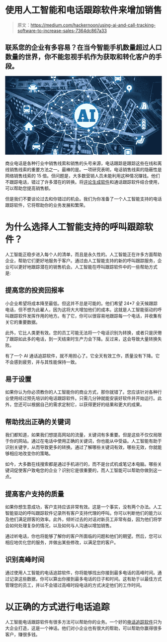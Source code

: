 # 使用人工智能和电话跟踪软件来增加销售

> 原文：<https://medium.com/hackernoon/using-ai-and-call-tracking-software-to-increase-sales-7364dc867a33>

## 联系您的企业有多容易？在当今智能手机数量超过人口数量的世界，你不能忽视手机作为获取和转化客户的手段。

![](img/53afcf2b0d5a4c780179afe5ec1c539d.png)

商业电话是各种行业中销售线索和销售的头号来源，电话跟踪是跟踪这些在线和离线销售线索的重要方法之一。最棒的是。一项研究表明，电话销售线索的隐蔽性是网络销售线索的 15 倍。但问题是，大多数营销人员未能利用这种情况赚钱。他们不跟踪电话，错过了许多潜在的转换。将[评论生成软件](https://www.scoremyreviews.com)和通话跟踪软件结合使用，可以帮助您提高销售额。

但是我们不要谈论过去和你错过的机会。我们为你准备了一个人工智能支持的电话跟踪软件，它将帮助你的业务发展和繁荣。

# 为什么选择人工智能支持的呼叫跟踪软件？

人工智能正稳步进入每个人的清单，而且是永久性的。人工智能正在许多方面帮助企业，帮助它们更好地服务于客户。通过由人工智能支持的新的呼叫跟踪服务，企业可以更好地跟踪潜在的销售机会。人工智能在呼叫跟踪软件中的一些帮助方式是:

## 提高您的投资回报率

小企业希望将成本降至最低。但这并不总是可能的。他们希望 24*7 全天候跟踪电话，但不想为此雇人，因为这将大大增加他们的成本。这就是人工智能驱动的呼叫跟踪软件发挥作用的地方。有了它，你可以很容易地跟踪每一个电话，并收集有关它的重要数据。

此外，它比人类更有效。您的员工可能无法将一个电话识别为转换，或者只是厌倦了跟踪如此多的电话，到一天结束时生产力会下降。反过来，这会导致大量转换失败。

有了一个 AI 通话追踪软件，就不用担心了。它全天有效工作，质量没有下降。它不会感到疲劳，并与其性能保持一致。

## 易于设置

如果你认为你必须教你的人工智能你的商业方式，那你就错了。您应该针对各种行业使用经过预先培训的电话跟踪软件。只需几分钟就能安装好软件并开始运行。此外，您还可以根据自己的需求定制它，以获得更好的结果和更大的成果。

## 帮助找出正确的关键词

我们都知道，如果我们想提高网站的流量，关键词有多重要。但是这些不仅仅局限于你的网站。通过在电话中使用正确的关键词，你也能从中受益。人工智能有助于识别关键字，从而导致更多的转换。通过了解哪些关键词有效，哪些无效，你就能够相应地改变你的策略。

如今，大多数在线搜索都是通过手机进行的，而不是台式机或笔记本电脑。哪些关键词促使客户致电您的企业？识别它是很重要的，而人工智能可以帮助你做到这一点。

## 提高客户支持的质量

如果你想生意成功，客户支持应该非常有效。这是一个事实，没有两个办法。人工智能驱动的呼叫跟踪软件记录所有客户支持代理的呼叫。你可以判断他们的能力以及他们满足顾客的效率。此外，倾听过去的对话对新员工非常有益，因为他们将学会如何处理复杂的情况，以及如何与人沟通以增加销售。

通过听电话，你也将能够了解你的客户所面临的问题和他们的期望。然后，您可以相应地优化您的服务，并做出某些修改，以满足您的客户。

## 识别高峰时间

通过使用人工智能的电话追踪软件，你将能够找出你接到最多电话的高峰时间。通过记录这些数据，你可以算出你接到最多电话的日子和时间。这有助于以最佳方式管理您的员工，并以不会错过高峰时段电话的方式决定他们的工作时间。

# 以正确的方式进行电话追踪

人工智能电话跟踪软件有很多方法可以帮助你的业务。一个好的[电话追踪软件](http://www.callgear.com/)只为大企业打造，这是一个神话。他们对小企业也有很大的帮助，可以帮助你赢得很多客户，赚很多钱。